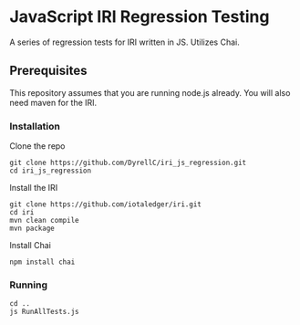 # JavaScript IRI Regression Testing
A series of regression tests for IRI written in JS. Utilizes Chai.

## Prerequisites
This repository assumes that you are running node.js already. You will also need maven for the IRI.

### Installation 
Clone the repo
```
git clone https://github.com/DyrellC/iri_js_regression.git
cd iri_js_regression
```
Install the IRI 
```
git clone https://github.com/iotaledger/iri.git
cd iri
mvn clean compile 
mvn package
```
Install Chai 
```
npm install chai
```

### Running
 ```
 cd ..
 js RunAllTests.js
 ```

